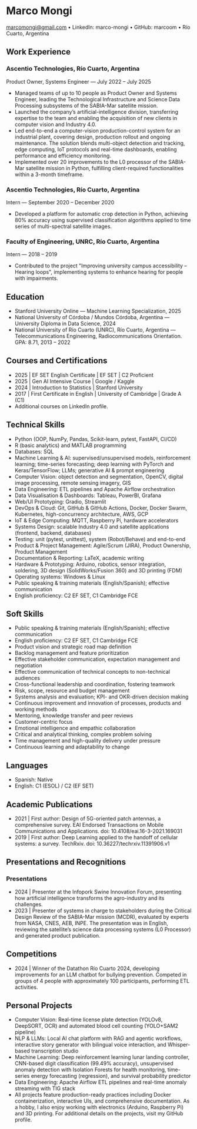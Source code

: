 # Marco Mongi

marcomongi@gmail.com • LinkedIn: marco-mongi • GitHub: marcoom • Río Cuarto, Argentina

## Work Experience

### Ascentio Technologies, Río Cuarto, Argentina
Product Owner, Systems Engineer — July 2022 – July 2025
- Managed teams of up to 10 people as Product Owner and Systems Engineer, leading the Technological Infrastructure and Science Data Processing subsystems of the SABIA-Mar satellite mission.
- Launched the company’s artificial-intelligence division, transferring expertise to the team and enabling the acquisition of new clients in computer vision and Industry 4.0.
- Led end-to-end a computer-vision production-control system for an industrial plant, covering design, production rollout and ongoing maintenance. The solution blends multi-object detection and tracking, edge computing, IoT protocols and real-time dashboards, enabling performance and efficiency monitoring.
- Implemented over 20 improvements to the L0 processor of the SABIA-Mar satellite mission in Python, fulfilling client-required functionalities within a 3-month timeframe.

### Ascentio Technologies, Río Cuarto, Argentina
Intern — September 2020 – December 2020
- Developed a platform for automatic crop detection in Python, achieving 80% accuracy using supervised classification algorithms applied to time series of multi-spectral satellite images.

### Faculty of Engineering, UNRC, Río Cuarto, Argentina
Intern — 2018 – 2019
- Contributed to the project "Improving university campus accessibility – Hearing loops", implementing systems to enhance hearing for people with impairments.

## Education

- Stanford University Online — Machine Learning Specialization, 2025
- National University of Córdoba / Mundos Córdoba, Argentina — University Diploma in Data Science, 2024
- National University of Río Cuarto (UNRC), Río Cuarto, Argentina — Telecommunications Engineering, Radiocommunications Orientation. GPA: 8.71, 2013 – 2022

## Courses and Certifications

- 2025 | EF SET English Certificate | EF SET | C2 Proficient
- 2025 | Gen AI Intensive Course | Google / Kaggle
- 2024 | Introduction to Statistics | Stanford University
- 2017 | First Certificate in English | University of Cambridge | Grade A (C1)
- Additional courses on LinkedIn profile.

## Technical Skills

- Python (OOP, NumPy, Pandas, Scikit-learn, pytest, FastAPI, CI/CD)
- R (basic analytics) and MATLAB programming
- Databases: SQL
- Machine Learning & AI: supervised/unsupervised models, reinforcement learning; time-series forecasting; deep learning with PyTorch and Keras/TensorFlow; LLMs; generative AI & prompt engineering
- Computer Vision: object detection and segmentation, OpenCV, digital image processing, remote sensing imagery, GIS
- Data Engineering: ETL pipelines and Apache Airflow orchestration
- Data Visualisation & Dashboards: Tableau, PowerBI, Grafana
- Web/UI Prototyping: Gradio, Streamlit
- DevOps & Cloud: Git, GitHub & GitHub Actions, Docker, Docker Swarm, Kubernetes, high-concurrency architecture, AWS, GCP
- IoT & Edge Computing: MQTT, Raspberry Pi, hardware accelerators
- Systems Design: scalable Industry 4.0 and satellite applications (frontend, backend, databases)
- Testing: unit (pytest, unittest), system (Robot/Behave) and end-to-end
- Product & Project Management: Agile/Scrum (JIRA), Product Ownership, Product Management
- Documentation & Reporting: LaTeX, academic writing
- Hardware & Prototyping: Arduino, robotics, sensor integration, soldering, 3D design (SolidWorks/Fusion 360) and 3D printing (FDM)
- Operating systems: Windows & Linux
- Public speaking & training materials (English/Spanish); effective communication
- English proficiency: C2 EF SET, C1 Cambridge FCE

## Soft Skills

- Public speaking & training materials (English/Spanish); effective communication
- English proficiency: C2 EF SET, C1 Cambridge FCE
- Product vision and strategic road map definition
- Backlog management and feature prioritization
- Effective stakeholder communication, expectation management and negotiation
- Effective communication of technical concepts to non-technical audiences
- Cross-functional leadership and coordination, fostering teamwork
- Risk, scope, resource and budget management
- Systems analysis and evaluation; KPI- and OKR-driven decision making
- Continuous improvement and innovation of processes, products and working methods
- Mentoring, knowledge transfer and peer reviews
- Customer-centric focus
- Emotional intelligence and empathic collaboration
- Critical and analytical thinking, complex problem solving
- Time management and high-quality delivery under pressure
- Continuous learning and adaptability to change

## Languages

- Spanish: Native
- English: C1 (ESOL) / C2 (EF SET)

## Academic Publications

- 2021 | First author: Design of 5G-oriented patch antennas, a comprehensive survey. EAI Endorsed Transactions on Mobile Communications and Applications. doi: 10.4108/eai.16-3-2021.169031
- 2019 | First author: Deep Learning applied to the handoff of cellular systems: a survey. TechRxiv. doi: 10.36227/techrxiv.11391906.v1

## Presentations and Recognitions

### Presentations

- 2024 | Presenter at the Infopork Swine Innovation Forum, presenting how artificial intelligence transforms the agro-industry and its challenges.
- 2023 | Presenter of systems in charge to stakeholders during the Critical Design Review of the SABIA-Mar mission (MCDR), evaluated by experts from NASA, CNES, AEB, INPE. The presentation was in English, reviewing the satellite’s science data processing systems (L0 Processor) and generated product publication.

## Competitions

- 2024 | Winner of the Datathon Río Cuarto 2024, developing improvements for an LLM chatbot for bullying prevention. Competed in groups of 4 people with approximately 100 participants, performing ETL activities.

## Personal Projects

- Computer Vision: Real-time license plate detection (YOLOv8, DeepSORT, OCR) and automated blood cell counting (YOLO+SAM2 pipeline)
- NLP & LLMs: Local AI chat platform with RAG and agentic workflows, interactive story generator with bilingual voice interaction, and Whisper-based transcription studio
- Machine Learning: Deep reinforcement learning lunar landing controller, CNN-based digit classification (99.49% accuracy), unsupervised anomaly detection with Isolation Forests for health monitoring, time-series energy forecasting (regression), and survival probability predictor
- Data Engineering: Apache Airflow ETL pipelines and real-time anomaly streaming with TIG stack
- All projects feature production-ready practices including Docker containerization, interactive UIs, and comprehensive documentation. As a hobby, I also enjoy working with electronics (Arduino, Raspberry Pi) and 3D printing. For additional details on the projects, visit my GitHub profile.